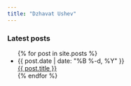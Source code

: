 ```yaml
---
title: "Dzhavat Ushev"
---
```


### Latest posts

<ul class="posts">
  {% for post in site.posts %}
    <li>
      <div class="publish-date"><time pubdate="">{{ post.date | date: "%B %-d, %Y" }}</time></div>
      <a href="{{ post.url }}">{{ post.title }}</a>
    </li>
  {% endfor %}
</ul>
